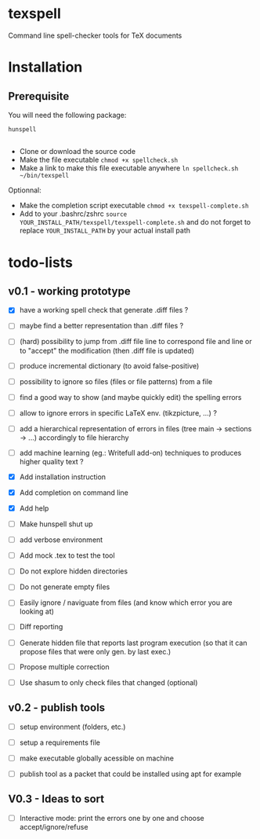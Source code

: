 # texspell
Command line spell-checker tools for TeX documents

# Installation
## Prerequisite
You will need the following package:
```
hunspell
```
##
- Clone or download the source code
- Make the file executable `chmod +x spellcheck.sh`
- Make a link to make this file executable anywhere `ln spellcheck.sh ~/bin/texspell`

Optionnal:
- Make the completion script executable `chmod +x texspell-complete.sh`
- Add to your .bashrc/zshrc `source YOUR_INSTALL_PATH/texspell/texspell-complete.sh` and do not forget to replace `YOUR_INSTALL_PATH` by your actual install path

# todo-lists

## v0.1 - working prototype

* [x] have a working spell check that generate .diff files ?
* [ ] maybe find a better representation than .diff files ?
* [ ] (hard) possibility to jump from .diff file line to correspond file and line or to "accept" the modification (then .diff file is updated)
* [ ] produce incremental dictionary (to avoid false-positive)
* [ ] possibility to ignore so files (files or file patterns) from a file
* [ ] find a good way to show (and maybe quickly edit) the spelling errors
* [ ] allow to ignore errors in specific LaTeX env. (tikzpicture, ...) ?
* [ ] add a hierarchical representation of errors in files (tree main -> sections -> ...) accordingly to file hierarchy
* [ ] add machine learning (eg.: Writefull add-on) techniques to produces higher quality text ?
* [x] Add installation instruction
* [x] Add completion on command line
* [x] Add help
* [ ] Make hunspell shut up
* [ ] add verbose environment
* [ ] Add mock .tex to test the tool
* [ ] Do not explore hidden directories
* [ ] Do not generate empty files
* [ ] Easily ignore / naviguate from files (and know which error you are looking at)
* [ ] Diff reporting
* [ ] Generate hidden file that reports last program execution (so that it can propose files that were only gen. by last exec.)
* [ ] Propose multiple correction
* [ ] Use shasum to only check files that changed (optional)


## v0.2 - publish tools

* [ ] setup environment (folders, etc.)
* [ ] setup a requirements file
* [ ] make executable globally acessible on machine
* [ ] publish tool as a packet that could be installed using apt for example


## V0.3 - Ideas to sort
* [ ] Interactive mode: print the errors one by one and choose accept/ignore/refuse
